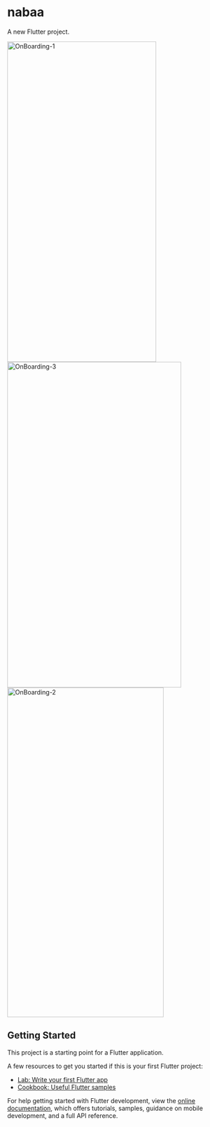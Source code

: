 # nabaa

A new Flutter project.

<img width="340" height="730" alt="OnBoarding-1" src="https://github.com/user-attachments/assets/cb57cb18-0b4a-4393-960e-91eaf2096982" />
<img width="397" height="742" alt="OnBoarding-3" src="https://github.com/user-attachments/assets/1471597d-f6c6-48aa-b153-ad016496b233" />
<img width="357" height="751" alt="OnBoarding-2" src="https://github.com/user-attachments/assets/fe115511-6e45-4438-ba30-f3a8914f2f65" />




## Getting Started

This project is a starting point for a Flutter application.

A few resources to get you started if this is your first Flutter project:

- [Lab: Write your first Flutter app](https://docs.flutter.dev/get-started/codelab)
- [Cookbook: Useful Flutter samples](https://docs.flutter.dev/cookbook)

For help getting started with Flutter development, view the
[online documentation](https://docs.flutter.dev/), which offers tutorials,
samples, guidance on mobile development, and a full API reference.
